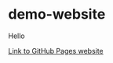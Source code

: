 # demo-website

Hello

[Link to GitHub Pages website](https://johnnylaicode.github.io/demo-website/)
